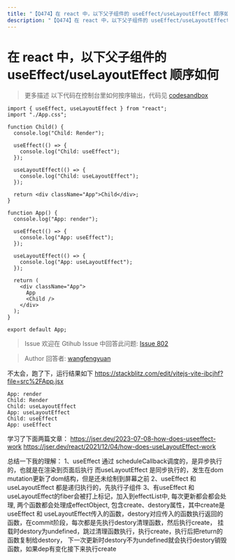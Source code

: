 ```yaml
---
title: "【Q474】在 react 中，以下父子组件的 useEffect/useLayoutEffect 顺序如何 | react高频面试题"
description: "【Q474】在 react 中，以下父子组件的 useEffect/useLayoutEffect 顺序如何 字节跳动面试题、阿里腾讯面试题、美团小米面试题。"
---
```


# 在 react 中，以下父子组件的 useEffect/useLayoutEffect 顺序如何

> 更多描述
> 以下代码在控制台里如何按序输出，代码见 [codesandbox](https://codesandbox.io/p/sandbox/react-effect-layout-nest-fghgf2?file=%2Fsrc%2FApp.tsx%3A1%2C1-38%2C1)

```tsx
import { useEffect, useLayoutEffect } from "react";
import "./App.css";

function Child() {
  console.log("Child: Render");

  useEffect(() => {
    console.log("Child: useEffect");
  });

  useLayoutEffect(() => {
    console.log("Child: useLayoutEffect");
  });

  return <div className="App">Child</div>;
}

function App() {
  console.log("App: render");

  useEffect(() => {
    console.log("App: useEffect");
  });

  useLayoutEffect(() => {
    console.log("App: useLayoutEffect");
  });

  return (
    <div className="App">
      App
      <Child />
    </div>
  );
}

export default App;
```

> Issue
> 欢迎在 Gtihub Issue 中回答此问题: [Issue 802](https://github.com/shfshanyue/Daily-Question/issues/802)

> Author
> 回答者: [wangfengyuan](https://github.com/wangfengyuan)

不太会，跑了下，运行结果如下
https://stackblitz.com/edit/vitejs-vite-ibcjhf?file=src%2FApp.jsx

```
App: render
Child: Render
Child: useLayoutEffect
App: useLayoutEffect
Child: useEffect
App: useEffect
```

学习了下面两篇文章：
https://jser.dev/2023-07-08-how-does-useeffect-work
https://jser.dev/react/2021/12/04/how-does-useLayoutEffect-work

总结一下我的理解：
1、useEffect 通过 scheduleCallback调度的，是异步执行的，也就是在渲染到页面后执行
而useLayoutEffect 是同步执行的，发生在dom mutation更新了dom结构，但是还未绘制到屏幕之前
2、useEffect 和 useLayoutEffect 都是递归执行的，先执行子组件
3、有useEffect 和 useLayoutEffect的fiber会被打上标记，加入到effectList中, 每次更新都会都会处理, 两个函数都会处理成effectObject, 包含create、destory属性，其中create是useEffect 和 useLayoutEffect传入的函数，destory对应传入的函数执行返回的函数，在commit阶段，每次都是先执行destory清理函数，然后执行create， 挂载时destory为undefined，跳过清理函数执行，执行create，执行后把return的函数复制给destory， 下一次更新时destory不为undefined就会执行destory销毁函数，如果dep有变化接下来执行create
